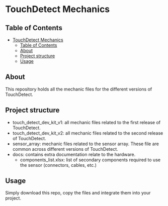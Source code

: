 # TouchDetect Mechanics

## Table of Contents

- [TouchDetect Mechanics](#touchdetect-mechanics)
  - [Table of Contents](#table-of-contents)
  - [About](#about)
  - [Project structure](#project-structure)
  - [Usage](#usage)

## About

This repository holds all the mechanic files for the different versions of TouchDetect.

## Project structure

- touch_detect_dev_kit_v1: all mechanic files related to the first release of TouchDetect.
- touch_detect_dev_kit_v2: all mechanic files related to the second release of TouchDetect.
- sensor_array: mechanic files related to the sensor array. These file are common across different versions of TouchDetect.
- docs: contains extra documentation relate to the hardware.
  - components_list.xlsx: list of secondary components required to use the sensor (connectors, cables, etc.)

## Usage

Simply download this repo, copy the files and integrate them into your project.
